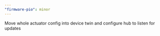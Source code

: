 ```yaml
---
"firmware-pio": minor
---
```


Move whole actuator config into device twin and configure hub to listen for updates
